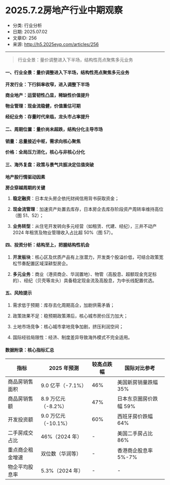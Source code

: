 # 2025.7.2房地产行业中期观察

- 分类: 行业分析
- 日期: 2025.07.02
- 文章ID: 256
- 来源: http://h5.2025eyp.com/articles/256

---

> 行业全景：量价调整进入下半场，结构性亮点聚焦多元业务

#### **一、行业全景：量价调整进入下半场，结构性亮点聚焦多元业务**

**开发行业：下行斜率收窄，进入调整下半场**

**商业地产：运营韧性凸显，稀缺性价值提升**

**物业管理：现金流稳健，价值重估可期**

**经纪业务：存量时代来临，龙头市占率提升**

#### **二、周期位置：量价尚未超跌，结构分化主导市场**

**销量：总量接近中枢，需求向核心聚焦**

**价格：全局压力消化，核心与非核心分化**

#### **三、海外复盘：政策与景气共振决定估值突破**

**地产股行情驱动因素**

**房企穿越周期的关键**

1. **稳定融资**：日本龙头房企依托财阀信用背书获取资金；

2. **现金流管理**：加速资产处置去库存，日本房企去库存阶段资产周转率维持高位（图 51、52）；

3. **业务转型**：从住宅开发转向多元经营（如租赁、代建、经纪），三井不动产 2024 年租赁及物业管理收入占比超 50%（图 57）。

#### **四、投资分析：结构至上，把握结构性机会**

1. **开发板块**：核心区及优质产品有上涨潜力，开发类个股溢价低，可结合政策宽松节奏配置区域深耕型房企。

2. **多元业务**：商业（港资商企、华润置地）、物管（高股息、超额现金充足标的）、经纪（贝壳等龙头）具备稳定现金流及高股息，为中长线配置优选。

#### **五、风险提示**

1. 需求低于预期：库存去化周期高企，加剧供需矛盾；

2. 政策效果不足：稳预期政策滞后，核心城市房价压力加大；

3. 土地市场竞争：核心城市拿地竞争加剧，挤压利润空间；

4. 国际经验局限性：经济、制度差异导致海外模式不完全适用。

#### **数据附录：核心指标汇总**

| **指标** | **2025 年预测** | **较高点跌幅** | **国际对比参考** |
| --- | --- | --- | --- |
| 商品房销售面积 | 9.0 亿平（-7.1%） | 46% | 美国新房销量跌幅 35% |
| 商品房销售额 | 8.9 万亿元（-8.2%） | 47% | 日本东京圈房价跌幅 59% |
| 开发投资额 | 9.0 万亿元（-10.1%） | 60% | 西班牙房价跌幅 64% |
| 二手房成交占比 | 46%（2024 年） | - | 美国二手房占比 86% |
| 重点商企租金增速 | 双位数（华润等） | - | 香港商企股息率 5%-7% |
| 物企平均股息率 | 5.3%（2024 年） | - | - |
